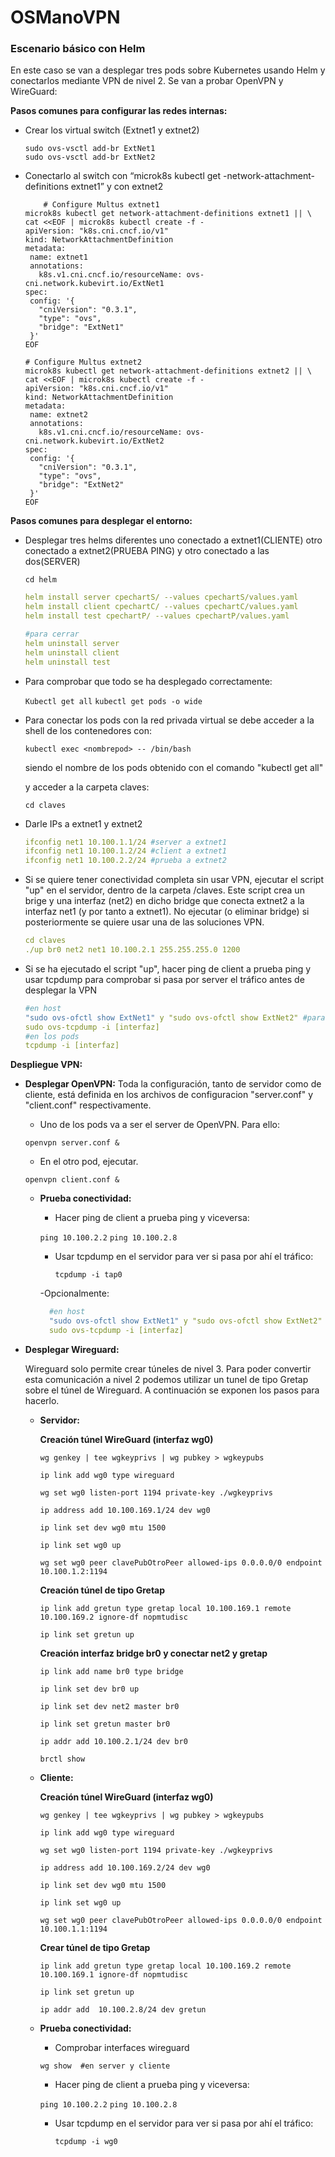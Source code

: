 # OSManoVPN

### Escenario básico con Helm

En este caso se van a desplegar tres pods sobre Kubernetes usando Helm y conectarlos mediante VPN de nivel 2. Se van a probar OpenVPN y WireGuard:

**Pasos comunes para configurar las redes internas:**

- Crear los virtual switch (Extnet1 y extnet2)
    
    ```
    sudo ovs-vsctl add-br ExtNet1
    sudo ovs-vsctl add-br ExtNet2
    ```
    
- Conectarlo al switch con “microk8s kubectl get -network-attachment-definitions extnet1” y con extnet2
    
    ```
    	# Configure Multus extnet1
    microk8s kubectl get network-attachment-definitions extnet1 || \
    cat <<EOF | microk8s kubectl create -f -
    apiVersion: "k8s.cni.cncf.io/v1"
    kind: NetworkAttachmentDefinition
    metadata:
     name: extnet1
     annotations:
       k8s.v1.cni.cncf.io/resourceName: ovs-cni.network.kubevirt.io/ExtNet1
    spec:
     config: '{
       "cniVersion": "0.3.1",
       "type": "ovs",
       "bridge": "ExtNet1"
     }'
    EOF
    
    # Configure Multus extnet2
    microk8s kubectl get network-attachment-definitions extnet2 || \
    cat <<EOF | microk8s kubectl create -f -
    apiVersion: "k8s.cni.cncf.io/v1"
    kind: NetworkAttachmentDefinition
    metadata:
     name: extnet2
     annotations:
       k8s.v1.cni.cncf.io/resourceName: ovs-cni.network.kubevirt.io/ExtNet2
    spec:
     config: '{
       "cniVersion": "0.3.1",
       "type": "ovs",
       "bridge": "ExtNet2"
     }'
    EOF
    ```
**Pasos comunes para desplegar el entorno:**

-  Desplegar tres helms diferentes uno conectado a extnet1(CLIENTE) otro conectado a extnet2(PRUEBA PING) y otro conectado a las dos(SERVER)

    `cd helm`
   
    ```yaml
    helm install server cpechartS/ --values cpechartS/values.yaml
    helm install client cpechartC/ --values cpechartC/values.yaml
    helm install test cpechartP/ --values cpechartP/values.yaml
    
    #para cerrar
    helm uninstall server
    helm uninstall client
    helm uninstall test
    
    ```

- Para comprobar que todo se ha desplegado correctamente:

	`Kubectl get all`
	`kubectl get pods -o wide`

- Para conectar los pods con la red privada virtual se debe acceder a la shell de los contenedores con:

	`kubectl exec <nombrepod> -- /bin/bash`

	siendo <nombrepod> el nombre de los pods obtenido con el comando "kubectl get all"

	y acceder a la carpeta claves:

	`cd claves`
    
- Darle IPs a  extnet1 y extnet2
    
    ```yaml
    ifconfig net1 10.100.1.1/24 #server a extnet1
    ifconfig net1 10.100.1.2/24 #client a extnet1
    ifconfig net1 10.100.2.2/24 #prueba a extnet2
    ```

- Si se quiere tener conectividad completa sin usar VPN, ejecutar el script "up" en el servidor, dentro de la carpeta /claves. Este script crea un brige y una interfaz (net2) en dicho bridge que conecta extnet2 a la interfaz net1 (y por tanto a extnet1). No ejecutar (o eliminar bridge) si posteriormente se quiere usar una de las soluciones VPN.
    
    ```yaml
    cd claves
    ./up br0 net2 net1 10.100.2.1 255.255.255.0 1200
    ```
    
- Si se ha ejecutado el script "up", hacer ping de client a prueba ping y usar tcpdump para comprobar si pasa por server el tráfico antes de desplegar la VPN
    
    ```yaml
    #en host
    "sudo ovs-ofctl show ExtNet1" y "sudo ovs-ofctl show ExtNet2" #para ver nombre de puertos
    sudo ovs-tcpdump -i [interfaz]
    #en los pods
    tcpdump -i [interfaz]
    ```

**Despliegue VPN:** 

- **Desplegar OpenVPN:**
  Toda la configuración, tanto de servidor como de cliente, está definida en los archivos de configuracion "server.conf" y "client.conf" respectivamente.
  
  	- Uno de los pods va a ser el server de OpenVPN. Para ello:

	```openvpn server.conf &```

	- En el otro pod, ejecutar.

	```openvpn client.conf &```

    - **Prueba conectividad:**
		- Hacer ping de client a prueba ping y viceversa:
	
	 	`ping 10.100.2.2`
	  	`ping 10.100.2.8`
	  
	 	- Usar tcpdump en el servidor para ver si pasa por ahí el tráfico:
	
	    	`tcpdump -i tap0`

		-Opcionalmente:

  		```yaml
		  #en host
		  "sudo ovs-ofctl show ExtNet1" y "sudo ovs-ofctl show ExtNet2" #para ver nombre de puertos
		  sudo ovs-tcpdump -i [interfaz]
		```

- **Desplegar Wireguard:**

  Wireguard solo permite crear túneles de nivel 3. Para poder convertir esta comunicación a nivel 2 podemos utilizar un tunel de tipo Gretap sobre el túnel de Wireguard. A continuación se exponen los pasos para hacerlo.

  - **Servidor:**

	**Creación túnel WireGuard (interfaz wg0)**

	```
	wg genkey | tee wgkeyprivs | wg pubkey > wgkeypubs

	ip link add wg0 type wireguard

	wg set wg0 listen-port 1194 private-key ./wgkeyprivs

	ip address add 10.100.169.1/24 dev wg0

	ip link set dev wg0 mtu 1500

	ip link set wg0 up

	wg set wg0 peer clavePubOtroPeer allowed-ips 0.0.0.0/0 endpoint 10.100.1.2:1194
  	```

	**Creación túnel de tipo Gretap**

	```
  	ip link add gretun type gretap local 10.100.169.1 remote 10.100.169.2 ignore-df nopmtudisc

	ip link set gretun up
	```

	**Creación interfaz bridge br0 y conectar net2 y gretap**

	```
  	ip link add name br0 type bridge

	ip link set dev br0 up
	
	ip link set dev net2 master br0
	
	ip link set gretun master br0
	
	ip addr add 10.100.2.1/24 dev br0
  
  	brctl show
  	```
	
  - **Cliente:**

  	**Creación túnel WireGuard (interfaz wg0)**
	
	```
  	wg genkey | tee wgkeyprivs | wg pubkey > wgkeypubs
	
	ip link add wg0 type wireguard
	
	wg set wg0 listen-port 1194 private-key ./wgkeyprivs
	
	ip address add 10.100.169.2/24 dev wg0
	
	ip link set dev wg0 mtu 1500
	
	ip link set wg0 up
	
	wg set wg0 peer clavePubOtroPeer allowed-ips 0.0.0.0/0 endpoint 10.100.1.1:1194
 	```
	
  	**Crear túnel de tipo Gretap**
	
  	```
   	ip link add gretun type gretap local 10.100.169.2 remote 10.100.169.1 ignore-df nopmtudisc
	
  	ip link set gretun up
	
	ip addr add  10.100.2.8/24 dev gretun
	```
  
   - **Prueba conectividad:**
		
		- Comprobar interfaces wireguard
 		
   		```
		wg show  #en server y cliente
		```
     
  		- Hacer ping de client a prueba ping y viceversa:
	
	 	`ping 10.100.2.2`
	  	`ping 10.100.2.8`
	  
	 	- Usar tcpdump en el servidor para ver si pasa por ahí el tráfico:
	
	    	`tcpdump -i wg0`
